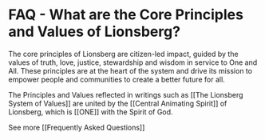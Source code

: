 # FAQ - What are the Core Principles and Values of Lionsberg?

The core principles of Lionsberg are citizen-led impact, guided by the values of truth, love, justice, stewardship and wisdom in service to One and All. These principles are at the heart of the system and drive its mission to empower people and communities to create a better future for all. 

The Principles and Values reflected in writings such as [[The Lionsberg System of Values]] are united by the [[Central Animating Spirit]] of Lionsberg, which is [[ONE]] with the Spirit of God. 

See more [[Frequently Asked Questions]]  
